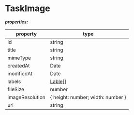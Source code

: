 # TaskImage

**_properties:_**

| property        | type                              |
| --------------- | --------------------------------- |
| id              | string                            |
| title           | string                            |
| mimeType        | string                            |
| createdAt       | Date                              |
| modifiedAt      | Date                              |
| labels          | [Lable](./Label.md)[]             |
| fileSize        | number                            |
| imageResolution | { height: number; width: number } |
| url             | string                            |
